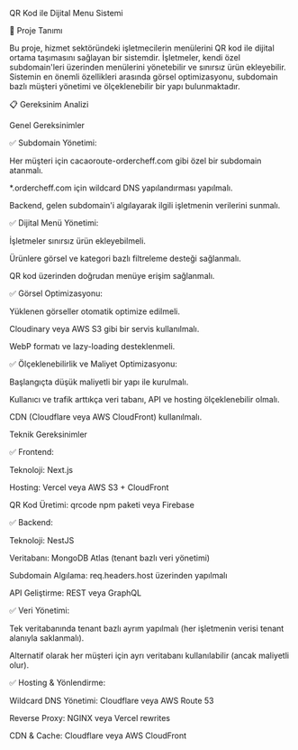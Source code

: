 QR Kod ile Dijital Menu Sistemi

📌 Proje Tanımı

Bu proje, hizmet sektöründeki işletmecilerin menülerini QR kod ile dijital ortama taşımasını sağlayan bir sistemdir. İşletmeler, kendi özel subdomain'leri üzerinden menülerini yönetebilir ve sınırsız ürün ekleyebilir. Sistemin en önemli özellikleri arasında görsel optimizasyonu, subdomain bazlı müşteri yönetimi ve ölçeklenebilir bir yapı bulunmaktadır.

📋 Gereksinim Analizi

Genel Gereksinimler

✅ Subdomain Yönetimi:

Her müşteri için cacaoroute-ordercheff.com gibi özel bir subdomain atanmalı.

\*.ordercheff.com için wildcard DNS yapılandırması yapılmalı.

Backend, gelen subdomain'i algılayarak ilgili işletmenin verilerini sunmalı.

✅ Dijital Menü Yönetimi:

İşletmeler sınırsız ürün ekleyebilmeli.

Ürünlere görsel ve kategori bazlı filtreleme desteği sağlanmalı.

QR kod üzerinden doğrudan menüye erişim sağlanmalı.

✅ Görsel Optimizasyonu:

Yüklenen görseller otomatik optimize edilmeli.

Cloudinary veya AWS S3 gibi bir servis kullanılmalı.

WebP formatı ve lazy-loading desteklenmeli.

✅ Ölçeklenebilirlik ve Maliyet Optimizasyonu:

Başlangıçta düşük maliyetli bir yapı ile kurulmalı.

Kullanıcı ve trafik arttıkça veri tabanı, API ve hosting ölçeklenebilir olmalı.

CDN (Cloudflare veya AWS CloudFront) kullanılmalı.

Teknik Gereksinimler

✅ Frontend:

Teknoloji: Next.js

Hosting: Vercel veya AWS S3 + CloudFront

QR Kod Üretimi: qrcode npm paketi veya Firebase

✅ Backend:

Teknoloji: NestJS

Veritabanı: MongoDB Atlas (tenant bazlı veri yönetimi)

Subdomain Algılama: req.headers.host üzerinden yapılmalı

API Geliştirme: REST veya GraphQL

✅ Veri Yönetimi:

Tek veritabanında tenant bazlı ayrım yapılmalı (her işletmenin verisi tenant alanıyla saklanmalı).

Alternatif olarak her müşteri için ayrı veritabanı kullanılabilir (ancak maliyetli olur).

✅ Hosting & Yönlendirme:

Wildcard DNS Yönetimi: Cloudflare veya AWS Route 53

Reverse Proxy: NGINX veya Vercel rewrites

CDN & Cache: Cloudflare veya AWS CloudFront
